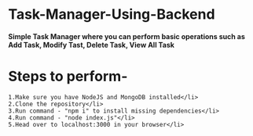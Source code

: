 # Task-Manager-Using-Backend

#### Simple Task Manager where you can perform basic operations such as Add Task, Modify Tast, Delete Task, View All Task

# Steps to perform- 

    1.Make sure you have NodeJS and MongoDB installed</li>
    2.Clone the repository</li>
    3.Run command - "npm i" to install missing dependencies</li>
    4.Run command - "node index.js"</li>
    5.Head over to localhost:3000 in your browser</li>
    
